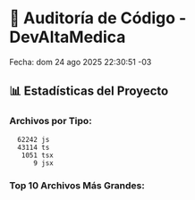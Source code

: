 # 🔬 Auditoría de Código - DevAltaMedica

Fecha: dom 24 ago 2025 22:30:51 -03

## 📊 Estadísticas del Proyecto

### Archivos por Tipo:

```
  62242 js
  43114 ts
   1051 tsx
      9 jsx
```

### Top 10 Archivos Más Grandes:

```

```
